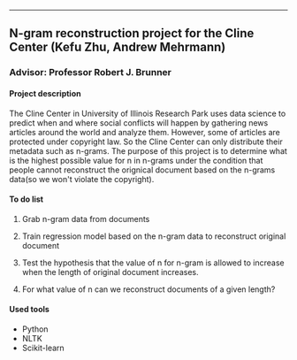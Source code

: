 ***

## N-gram reconstruction project for the Cline Center (Kefu Zhu, Andrew Mehrmann)

### Advisor: Professor Robert J. Brunner

#### Project description
The Cline Center in University of Illinois Research Park uses data science to predict when and where social conflicts will happen by gathering news articles around the world and analyze them. However, some of articles are protected under copyright law. So the Cline Center can only distribute their metadata such as n-grams. The purpose of this project is to determine what is the highest possible value for n in n-grams under the condition that people cannot reconstruct the orignical document based on the n-grams data(so we won't violate the copyright).

#### To do list

1. Grab n-gram data from documents

2. Train regression model based on the n-gram data to reconstruct original document

3. Test the hypothesis that the value of n for n-gram is allowed to increase when the length of original document increases.

4. For what value of n can we reconstruct documents of a given length?

#### Used tools

* Python
* NLTK
* Scikit-learn
